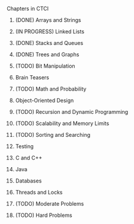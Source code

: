 Chapters in CTCI

1. (DONE) Arrays and Strings

2. (IN PROGRESS) Linked Lists

3. (DONE) Stacks and Queues

4. (DONE) Trees and Graphs

5. (TODO) Bit Manipulation

6. Brain Teasers

7. (TODO) Math and Probability

8. Object-Oriented Design

9. (TODO) Recursion and Dynamic Programming

10. (TODO) Scalability and Memory Limits

11. (TODO) Sorting and Searching

12. Testing

13. C and C++

14. Java

15. Databases

16. Threads and Locks

17. (TODO) Moderate Problems

18. (TODO) Hard Problems

